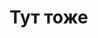 <!DOCTYPE html>
<html lang="ru">
<head>
    <meta charset="UTF-8">
    <title>Здесь будет что-то через хз какое время(честно)</title>
</head>
<body>
    <div id="main">
        <h1>Тут тоже</h1>
        
</body>
</html>
